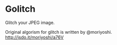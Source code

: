 # Golitch

Glitch your JPEG image.

Original algorism for glitch is written by @moriyoshi. http://jsdo.it/moriyoshi/a76V